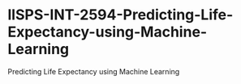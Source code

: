 # llSPS-INT-2594-Predicting-Life-Expectancy-using-Machine-Learning
Predicting Life Expectancy using Machine Learning


